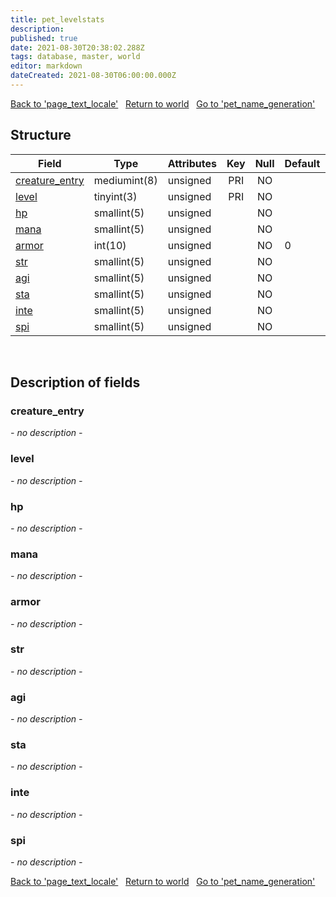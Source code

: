 ```yaml
---
title: pet_levelstats
description: 
published: true
date: 2021-08-30T20:38:02.288Z
tags: database, master, world
editor: markdown
dateCreated: 2021-08-30T06:00:00.000Z
---
```


<a href="https://trinitycore.info/de/database/master/world/page_text_locale" class="mt-5 v-btn v-btn--depressed v-btn--flat v-btn--outlined theme--light v-size--default darkblue--text text--lighten-3"><span class="v-btn__content"><i aria-hidden="true" class="v-icon notranslate v-icon--left mdi mdi-arrow-left theme--light"></i><span>Back to 'page_text_locale'</span></span></a>&nbsp;&nbsp;&nbsp;<a href="https://trinitycore.info/de/database/master/world/home" class="mt-5 v-btn v-btn--depressed v-btn--flat v-btn--outlined theme--light v-size--default darkblue--text text--lighten-3"><span class="v-btn__content"><i aria-hidden="true" class="v-icon notranslate v-icon--left mdi mdi-home-outline theme--light"></i><span>Return to world</span></span></a>&nbsp;&nbsp;&nbsp;<a href="https://trinitycore.info/de/database/master/world/pet_name_generation" class="mt-5 v-btn v-btn--depressed v-btn--flat v-btn--outlined theme--light v-size--default darkblue--text text--lighten-3"><span class="v-btn__content"><span>Go to 'pet_name_generation'</span><i aria-hidden="true" class="v-icon notranslate v-icon--right mdi mdi-arrow-right theme--light"></i></span></a>

## Structure

| Field | Type | Attributes | Key | Null | Default | Extra | Comment |
| --- | --- | --- | :---: | :---: | --- | --- | --- |
| [creature_entry](#creature_entry) | mediumint(8) | unsigned | PRI | NO |  |  |  |
| [level](#level) | tinyint(3) | unsigned | PRI | NO |  |  |  |
| [hp](#hp) | smallint(5) | unsigned |  | NO |  |  |  |
| [mana](#mana) | smallint(5) | unsigned |  | NO |  |  |  |
| [armor](#armor) | int(10) | unsigned |  | NO | 0 |  |  |
| [str](#str) | smallint(5) | unsigned |  | NO |  |  |  |
| [agi](#agi) | smallint(5) | unsigned |  | NO |  |  |  |
| [sta](#sta) | smallint(5) | unsigned |  | NO |  |  |  |
| [inte](#inte) | smallint(5) | unsigned |  | NO |  |  |  |
| [spi](#spi) | smallint(5) | unsigned |  | NO |  |  |  |
&nbsp;
## Description of fields

### creature_entry
*- no description -*
&nbsp;

### level
*- no description -*
&nbsp;

### hp
*- no description -*
&nbsp;

### mana
*- no description -*
&nbsp;

### armor
*- no description -*
&nbsp;

### str
*- no description -*
&nbsp;

### agi
*- no description -*
&nbsp;

### sta
*- no description -*
&nbsp;

### inte
*- no description -*
&nbsp;

### spi
*- no description -*
&nbsp;

<a href="https://trinitycore.info/de/database/master/world/page_text_locale" class="mt-5 v-btn v-btn--depressed v-btn--flat v-btn--outlined theme--light v-size--default darkblue--text text--lighten-3"><span class="v-btn__content"><i aria-hidden="true" class="v-icon notranslate v-icon--left mdi mdi-arrow-left theme--light"></i><span>Back to 'page_text_locale'</span></span></a>&nbsp;&nbsp;&nbsp;<a href="https://trinitycore.info/de/database/master/world/home" class="mt-5 v-btn v-btn--depressed v-btn--flat v-btn--outlined theme--light v-size--default darkblue--text text--lighten-3"><span class="v-btn__content"><i aria-hidden="true" class="v-icon notranslate v-icon--left mdi mdi-home-outline theme--light"></i><span>Return to world</span></span></a>&nbsp;&nbsp;&nbsp;<a href="https://trinitycore.info/de/database/master/world/pet_name_generation" class="mt-5 v-btn v-btn--depressed v-btn--flat v-btn--outlined theme--light v-size--default darkblue--text text--lighten-3"><span class="v-btn__content"><span>Go to 'pet_name_generation'</span><i aria-hidden="true" class="v-icon notranslate v-icon--right mdi mdi-arrow-right theme--light"></i></span></a>

